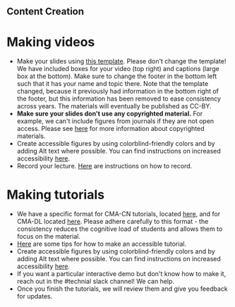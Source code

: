 ## Content Creation

# Making videos
- Make your slides using [this template](https://docs.google.com/presentation/d/1mU5otRXJarz4HD-2kOFVSSedkXDUz4BHO6ISJIPOZz8/edit#slide=id.p). Please don't change the template! We have included boxes for your video (top right) and captions (large box at the bottom). Make sure to change the footer in the bottom left such that it has your name and topic there. Note that the template changed, because it previously had information in the bottom right of the footer, but this information has been removed to ease consistency across years. The materials will eventually be published as CC-BY.
- **Make sure your slides don't use any copyrighted material.** For example, we can't include figures from journals if they are not open access. Please see [here](https://docs.google.com/document/d/1DBkFs1-q3Ehrbu5srDOaSi2GzEAoOe9D4WjSXRfuh1Y/edit?usp=sharing) for more information about copyrighted materials.
- Create accessible figures by using colorblind-friendly colors and by adding Alt text where possible. You can find instructions on increased accessibility [here](https://docs.google.com/document/d/1w8WKcaZWl1qO5IJkGBWZZbmL29guFS18UZAljBCEWFk/edit?usp=sharing).
- Record your lecture. [Here](https://docs.google.com/document/d/1_RHVZ-R0XPP634pIflgspR1dPSzHkkfc7uQ1vQ97p7g/edit#heading=h.2utdyzjhohx8) are instructions on how to record.


# Making tutorials
- We have a specific format for CMA-CN tutorials, located [here](https://github.com/ClimateMatchAcademy/content-creation/blob/main/Climatematch_Tutorial_Format.ipynb), and for CMA-DL located [here](https://github.com/ClimateMatchAcademy/content-creation/blob/main/ClimatematchAcademy_DL_Tutorial_Carpentry.ipynb). Please adhere carefully to this format - the consistency reduces the cognitive load of students and allows them to focus on the material.
- [Here](https://docs.google.com/presentation/d/11pmbsYszVDntBKL9xqdiXLBWje9OIA_Do6VgT_qPmak/edit#slide=id.p1) are some tips for how to make an accessible tutorial.
- Create accessible figures by using colorblind-friendly colors and by adding Alt text where possible. You can find instructions on increased accessibility [here](https://docs.google.com/document/d/1w8WKcaZWl1qO5IJkGBWZZbmL29guFS18UZAljBCEWFk/edit?usp=sharing).
- If you want a particular interactive demo but don't know how to make it, reach out in the #technial slack channel! We can help.
- Once you finish the tutorials, we will review them and give you feedback for updates.
